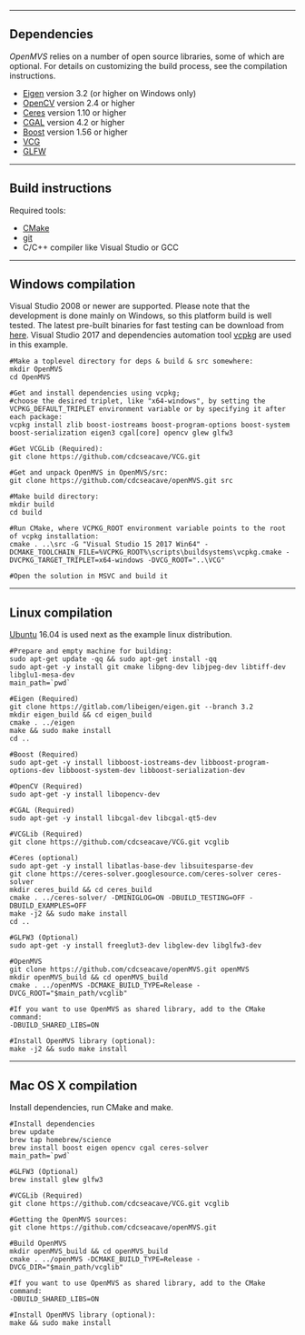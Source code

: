 ------------
Dependencies
------------

*OpenMVS* relies on a number of open source libraries, some of which are optional. For details on customizing the build process, see the compilation instructions.
* [Eigen](http://eigen.tuxfamily.org) version 3.2 (or higher on Windows only)
* [OpenCV](http://opencv.org) version 2.4 or higher
* [Ceres](http://ceres-solver.org) version 1.10 or higher
* [CGAL](http://www.cgal.org) version 4.2 or higher
* [Boost](http://www.boost.org) version 1.56 or higher
* [VCG](http://vcg.isti.cnr.it/vcglib)
* [GLFW](http://www.glfw.org)

------------------
Build instructions
------------------

Required tools:
* [CMake](http://www.cmake.org)
* [git](https://git-scm.com)
* C/C++ compiler like Visual Studio or GCC

-------------------
Windows compilation
-------------------

Visual Studio 2008 or newer are supported. Please note that the development is done mainly on Windows, so this platform build is well tested. The latest pre-built binaries for fast testing can be download from [here](https://github.com/cdcseacave/openMVS_sample/releases/latest). Visual Studio 2017 and dependencies automation tool [vcpkg](https://github.com/Microsoft/vcpkg) are used in this example.

```
#Make a toplevel directory for deps & build & src somewhere:
mkdir OpenMVS
cd OpenMVS

#Get and install dependencies using vcpkg;
#choose the desired triplet, like "x64-windows", by setting the VCPKG_DEFAULT_TRIPLET environment variable or by specifying it after each package:
vcpkg install zlib boost-iostreams boost-program-options boost-system boost-serialization eigen3 cgal[core] opencv glew glfw3

#Get VCGLib (Required):
git clone https://github.com/cdcseacave/VCG.git

#Get and unpack OpenMVS in OpenMVS/src:
git clone https://github.com/cdcseacave/openMVS.git src

#Make build directory:
mkdir build
cd build

#Run CMake, where VCPKG_ROOT environment variable points to the root of vcpkg installation:
cmake . ..\src -G "Visual Studio 15 2017 Win64" -DCMAKE_TOOLCHAIN_FILE=%VCPKG_ROOT%\scripts\buildsystems\vcpkg.cmake -DVCPKG_TARGET_TRIPLET=x64-windows -DVCG_ROOT="..\VCG"

#Open the solution in MSVC and build it
```

-----------------
Linux compilation
-----------------

[Ubuntu](http://www.ubuntu.com) 16.04 is used next as the example linux distribution.

```
#Prepare and empty machine for building:
sudo apt-get update -qq && sudo apt-get install -qq
sudo apt-get -y install git cmake libpng-dev libjpeg-dev libtiff-dev libglu1-mesa-dev
main_path=`pwd`

#Eigen (Required)
git clone https://gitlab.com/libeigen/eigen.git --branch 3.2
mkdir eigen_build && cd eigen_build
cmake . ../eigen
make && sudo make install
cd ..

#Boost (Required)
sudo apt-get -y install libboost-iostreams-dev libboost-program-options-dev libboost-system-dev libboost-serialization-dev

#OpenCV (Required)
sudo apt-get -y install libopencv-dev

#CGAL (Required)
sudo apt-get -y install libcgal-dev libcgal-qt5-dev

#VCGLib (Required)
git clone https://github.com/cdcseacave/VCG.git vcglib

#Ceres (optional)
sudo apt-get -y install libatlas-base-dev libsuitesparse-dev
git clone https://ceres-solver.googlesource.com/ceres-solver ceres-solver
mkdir ceres_build && cd ceres_build
cmake . ../ceres-solver/ -DMINIGLOG=ON -DBUILD_TESTING=OFF -DBUILD_EXAMPLES=OFF
make -j2 && sudo make install
cd ..

#GLFW3 (Optional)
sudo apt-get -y install freeglut3-dev libglew-dev libglfw3-dev

#OpenMVS
git clone https://github.com/cdcseacave/openMVS.git openMVS
mkdir openMVS_build && cd openMVS_build
cmake . ../openMVS -DCMAKE_BUILD_TYPE=Release -DVCG_ROOT="$main_path/vcglib"

#If you want to use OpenMVS as shared library, add to the CMake command:
-DBUILD_SHARED_LIBS=ON

#Install OpenMVS library (optional):
make -j2 && sudo make install
```

--------------------
Mac OS X compilation
--------------------

Install dependencies, run CMake and make.

```
#Install dependencies
brew update
brew tap homebrew/science
brew install boost eigen opencv cgal ceres-solver
main_path=`pwd`

#GLFW3 (Optional)
brew install glew glfw3

#VCGLib (Required)
git clone https://github.com/cdcseacave/VCG.git vcglib

#Getting the OpenMVS sources:
git clone https://github.com/cdcseacave/openMVS.git

#Build OpenMVS
mkdir openMVS_build && cd openMVS_build
cmake . ../openMVS -DCMAKE_BUILD_TYPE=Release -DVCG_DIR="$main_path/vcglib"

#If you want to use OpenMVS as shared library, add to the CMake command:
-DBUILD_SHARED_LIBS=ON

#Install OpenMVS library (optional):
make && sudo make install
```
